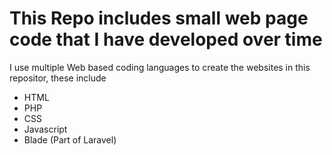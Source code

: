 # This Repo includes small web page code that I have developed over time
I use multiple Web based coding languages to create the websites in this repositor, these include
- HTML
- PHP
- CSS
- Javascript
- Blade (Part of Laravel)
